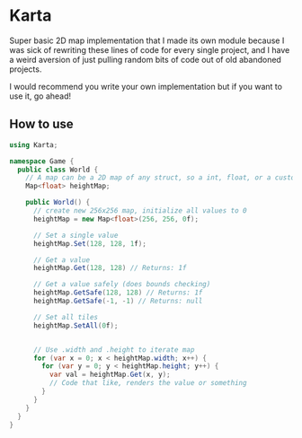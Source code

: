 # Karta

Super basic 2D map implementation that I made its own module
because I was sick of rewriting these lines of code for every single
project, and I have a weird aversion of just pulling random
bits of code out of old abandoned projects.

I would recommend you write your own implementation but if you want to use it, go ahead!

## How to use

```csharp
using Karta;

namespace Game {
  public class World {
    // A map can be a 2D map of any struct, so a int, float, or a custom tile struct is fine
    Map<float> heightMap;

    public World() {
      // create new 256x256 map, initialize all values to 0
      heightMap = new Map<float>(256, 256, 0f);

      // Set a single value
      heightMap.Set(128, 128, 1f);

      // Get a value
      heightMap.Get(128, 128) // Returns: 1f

      // Get a value safely (does bounds checking)
      heightMap.GetSafe(128, 128) // Returns: 1f
      heightMap.GetSafe(-1, -1) // Returns: null

      // Set all tiles
      heightMap.SetAll(0f);


      // Use .width and .height to iterate map
      for (var x = 0; x < heightMap.width; x++) {
        for (var y = 0; y < heightMap.height; y++) {
          var val = heightMap.Get(x, y);
          // Code that like, renders the value or something
        }
      }
    }
  }
}
```
